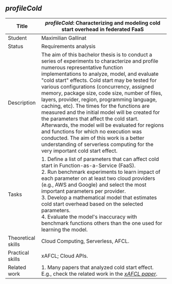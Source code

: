 ## *profileCold*

| Title | ***profileCold*: Characterizing and modeling cold start overhead in federated FaaS** |
| ----- | ----- | 
| Student | Maximilian Gallinat  | 
| Status | Requirements analysis | 
| Description | The aim of this bachelor thesis is to conduct a series of experiments to characterize and profile numerous representative function implementations to analyze, model, and evaluate "cold start" effects. Cold start may be tested for various configurations (concurrency, assigned memory, package size, code size, number of files, layers, provider, region, programming language, caching, etc). The times for the functions are measured and the initial model will be created for the parameters that affect the cold start. Afterwards, the model will be evaluated for regions and functions for which no execution was conducted. The aim of this work is a better understanding of serverless computing for the very important cold start effect.|
|Tasks| 1. Define a list of parameters that can affect cold start in Function-as-a-Service (FaaS).<br> 2. Run benchmark experiments to learn impact of each parameter on at least two cloud providers (e.g., AWS and Google) and select the most important parameters per provider. <br> 3. Develop a mathematical model that estimates cold start overhead based on the selected parameters.<br> 4. Evaluate the model's inaccuracy with benchmark functions others than the one used for learning the model.|
| Theoretical skills | Cloud Computing, Serverless, AFCL. | 
| Practical skills | xAFCL; Cloud APIs.|
| Related work| 1. Many papers that analyzed cold start effect. E.g., check the related work in the [*xAFCL paper*](https://doi.org/10.1109/TSC.2021.3128137).|
